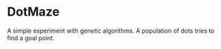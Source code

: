 # DotMaze
A simple experiment with genetic algorithms. A population of dots tries to find a goal point.
